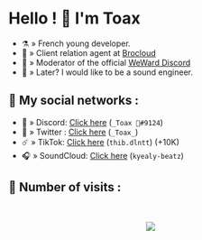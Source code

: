 # Hello ! 👋  I'm Toax

- ⚗️ » French young developer.
- 🔨 » Client relation agent at [Brocloud](https://brocloud.fr/)
- 🧡 » Moderator of the official [WeWard Discord](https://discord.gg/dcad3hsh6X)
- 🎵 » Later? I would like to be a sound engineer.

## 🌊 My social networks :
- 🤖 » Discord: [Click here](https://discord.com/users/750793433257476146) (`_Toax 🥀#9124`)
- 🐤 » Twitter : [Click here](https://twitter.com/_Toax_) (`_Toax_`)
- ☄️ » TikTok: [Click here](https://tiktok.com/@thib.dlntt) (`thib.dlntt`) (+10K)
- 🎧 » SoundCloud: [Click here](https://soundcloud.com/kyely-beatz) (`kyealy-beatz`)

## 🌟 Number of visits :

<p>&nbsp;</p>

<p align="center"> 
  <img src="https://profile-counter.glitch.me/Weyzox/count.svg" />
</p>

